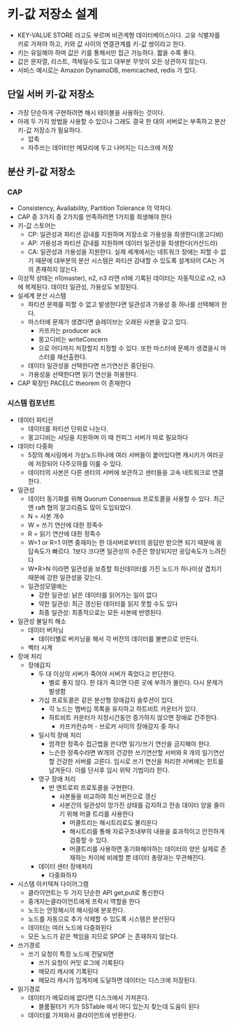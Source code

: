 # 키-값 저장소 설계

* KEY-VALUE STORE 라고도 부르며 비관계형 데이터베이스이다. 고유 식별자를 키로 가져야 하고, 키와 값 사이의 연결관계를 키-값 쌍이라고 한다.
* 키는 유일해야 하며 값은 키를 통해서만 접근 가능하다. 짧을 수록 좋다.
* 값은 문자열, 리스트, 객체일수도 있고 대부분 무엇이 오든 상관하지 않는다.
* 서비스 예시로는 Amazon DynamoDB, memcached, redis 가 있다.

## 단일 서버 키-값 저장소

* 가장 단순하게 구현하려면 해시 테이블을 사용하는 것이다.
* 아래 두 가지 방법을 사용할 수 있으나 그래도 결국 한 대의 서버로는 부족하고 분산 키-값 저장소가 필요하다.
    * 압축
    * 자주쓰는 데이터만 메모리에 두고 나머지는 디스크에 저장

## 분산 키-값 저장소

### CAP

* Consistency, Availability, Partition Tolerance 의 약자다.
* CAP 중 3가지 중 2가지를 만족하려면 1가지를 희생해야 한다
* 키-값 스토어는
    * CP: 일관성과 파티션 감내를 지원하며 저장소로 가용성을 희생한다(몽고디비)
    * AP: 가용성과 파티션 감내를 지원하며 데이터 일관성을 희생한다(카산드라)
    * CA: 일관성과 가용성을 지원한다. 실제 세계에서는 네트워크 장애는 피할 수 없기 때문에 대부분의 분산 시스템은 파티션 감내할 수 있도록 설계되어 CA는 거의 존재하지 않는다.
* 이상적 상태는 n1(master), n2, n3 라면 n1에 기록된 데이터는 자동적으로 n2, n3에 복제된다. 데이터 일관성, 가용성도 보장된다.
* 실세계 분산 시스템
    * 파티션 문제를 피할 수 없고 발생한다면 일관성과 가용성 중 하나를 선택해야 한다.
    * 마스터에 문제가 생겼다면 슬레이브는 오래된 사본을 갖고 있다.
        * 카프카는 producer ack
        * 몽고디비는 writeConcern
        * 으로 어디까지 저장할지 지정할 수 있다. 또한 마스터에 문제가 생겼을시 마스터를 재선출한다.
    * 데이터 일관성을 선택한다면 쓰기연산은 중단된다.
    * 가용성을 선택한다면 읽기 연산을 허용한다.
* CAP 확장인 PACELC theorem 이 존재한다

### 시스템 컴포넌트

* 데이터 파티션
    * 데이터를 파티션 단위로 나눈다.
    * 몽고디비는 샤딩을 지원하며 이 때 컨피그 서버가 따로 필요하다
* 데이터 다중화
    * 5장의 해시링에서 가상노드하나에 여러 서버들이 붙어있다면 캐시키가 여러곳에 저장되어 다주오하를 이룰 수 있다.
    * 데이터의 사본은 다른 센터의 서버에 보관하고 센터들을 고속 네트워크로 연결한다.
* 일관성
    * 데이터 동기화를 위해 Quorum Consensus 프로토콜을 사용할 수 있다. 최근엔 raft 협의 알고리즘도 많이 도입되었다.
    * N = 사본 개수
    * W = 쓰기 연산에 대한 정족수
    * R = 읽기 연산에 대한 정족수
    * W=1 or R=1 이면 중재자는 한 대서버로부터의 응답만 받으면 되기 때문에 응답속도가 빠르다. 1보다 크다면 일관성의 수준은 향상되지만 응답속도가 느려진다
    * W+R>N 이라면 일관성을 보증할 최신데이터를 가진 노드가 하나이상 겹치기 때문에 강한 일관성을 갖는다.
    * 일관성모델에는
        * 강한 일관성: 낡은 데이터를 읽어가는 일이 없다
        * 약한 일관성: 최근 갱신된 데이터를 읽지 못할 수도 있다
        * 최종 일관성: 최종적으로는 모든 사본에 반영된다.
* 일관성 불일치 해소
    * 데이터 버저닝
        * 데이터별로 버저닝을 해서 각 버전의 데이터를 불변으로 만든다.
    * 벡터 시계
* 장애 처리
    * 장애감지
        * 두 대 이상의 서버가 죽어야 서버가 죽었다고 판단한다.
            * 별로 좋지 않다. 한 대가 죽으면 다른 곳에 부하가 몰린다. 다시 문제가 발생함
        * 가십 프로토콜은 같은 분산형 장애감지 솔루션이 있다.
            * 각 노드는 멤버십 목록을 유지하고 하트비트 카운터가 있다.
            * 하트비트 카운터가 지정시간동안 증가하지 않으면 장애로 간주한다.
                * 카프카컨슈머 - 브로커 사이의 장애감지 중 하나
        * 일시적 장애 처리
            * 엄격한 정족수 접근법을 쓴다면 읽기/쓰기 연산을 금지해야 한다.
            * 느슨한 정족수라면 W개의 건강한 쓰기연산할 서버와 R 개의 일기연산할 건강한 서버를 고른다. 임시로 쓰기 연산을 처리한 서버에는 힌트를 남겨둔다. 이를 단서후 임시 위탁 기법이라 한다.
        * 영구 장애 처리
            * 반 엔트로피 프로토콜을 구현한다.
                * 사본들을 비교하여 최신 버전으로 갱신
                * 사본간의 일관성이 망가진 상태를 감지하고 전송 데이터 양을 줄이기 위해 머클 트리를 사용한다
                    * 머클트리는 해시트리로도 불리운다
                    * 해시트리를 통해 자료구조내부의 내용을 효과적이고 안전하게 검증할 수 있다.
                    * 머클트리를 사용하면 동기화해야하는 데이터의 양은 실제로 존재하는 차이에 비례할 뿐 데이터 총량과는 무관해진다.
        * 데이터 센터 장애처리
            * 다중화하자
* 시스템 아키텍쳐 다이어그램
    * 클라이언트는 두 가지 단순한 API get,put로 통신한다
    * 중개자는클라이언트에게 프락시 역할을 한다
    * 노드는 안정해시의 해시링에 분포한다.
    * 노드를 자동으로 추가 삭제할 수 있도록 시스템은 분산된다
    * 데이터는 여러 노드에 다중화된다
    * 모든 노드가 같은 책임을 지므로 SPOF 는 존재하지 않는다.
* 쓰기경로
    * 쓰기 요청이 특정 노드에 전달되면
        * 쓰기 요청이 커밋 로그에 기록된다
        * 메모리 캐시에 기록된다
        * 메모리 캐시가 임계치에 도달하면 데이터는 디스크에 저장된다.
* 읽기경로
    * 데이터가 메모리에 없다면 디스크에서 가져온다.
        * 블룸필터가 키가 SSTable 에서 어디 있는지 찾는데 도움이 된다
    * 데이터를 가져와서 클라이언트에 반환한다.

